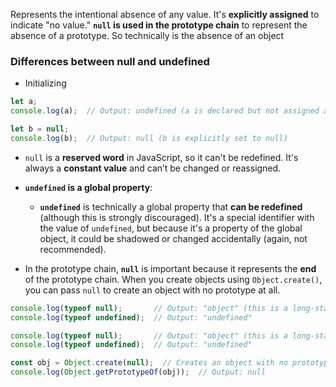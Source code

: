 
Represents the intentional absence of any value. It's **explicitly assigned** to indicate "no value." **`null` is used in the prototype chain** to represent the absence of a prototype. So technically is the absence of an object

### Differences between null and undefined
 - Initializing
 ```js
 let a;
console.log(a);  // Output: undefined (a is declared but not assigned a value)

let b = null;
console.log(b);  // Output: null (b is explicitly set to null)
 ```
- `null` is a **reserved word** in JavaScript, so it can't be redefined. It's always a **constant value** and can’t be changed or reassigned.
- **`undefined` is a global property**:
    
    - **`undefined`** is technically a global property that **can be redefined** (although this is strongly discouraged). It's a special identifier with the value of `undefined`, but because it's a property of the global object, it could be shadowed or changed accidentally (again, not recommended).
- In the prototype chain, **`null`** is important because it represents the **end** of the prototype chain. When you create objects using `Object.create()`, you can pass `null` to create an object with no prototype at all.
```js
console.log(typeof null);       // Output: "object" (this is a long-standing bug in JS)
console.log(typeof undefined);  // Output: "undefined"
```
```js
console.log(typeof null);       // Output: "object" (this is a long-standing bug in JS)
console.log(typeof undefined);  // Output: "undefined"

```
```js
const obj = Object.create(null);  // Creates an object with no prototype
console.log(Object.getPrototypeOf(obj));  // Output: null
```
